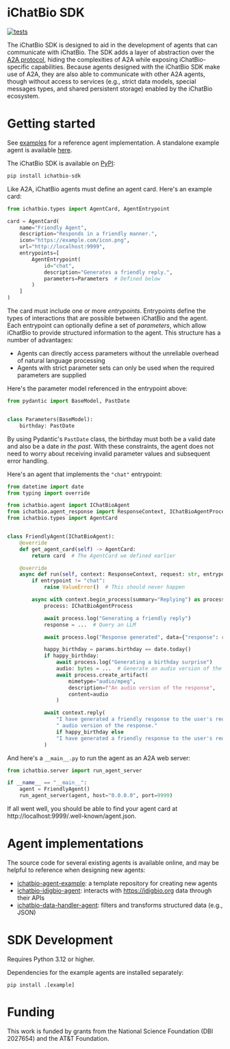 # iChatBio SDK

[![tests](https://github.com/acislab/ichatbio-sdk/actions/workflows/tests.yml/badge.svg)](https://github.com/acislab/ichatbio-sdk/actions/workflows/tests.yml)

The iChatBio SDK is designed to aid in the development of agents that can communicate with iChatBio. The SDK adds a
layer of abstraction over the [A2A protocol](https://github.com/google/a2a), hiding the complexities of A2A while
exposing iChatBio-specific capabilities. Because agents designed with the iChatBio SDK make use of A2A, they are also
able to communicate with other A2A agents, though without access to services (e.g., strict data models, special messages
types, and shared persistent storage) enabled by the iChatBio ecosystem.

# Getting started

See [examples](examples) for a reference agent implementation. A standalone example agent is
available [here](https://github.com/mielliott/ichatbio-agent-example).

The iChatBio SDK is available on [PyPI](https://pypi.org/project/ichatbio-sdk):

```sh
pip install ichatbio-sdk
```

Like A2A, iChatBio agents must define an agent card. Here's an example card:

```python
from ichatbio.types import AgentCard, AgentEntrypoint

card = AgentCard(
    name="Friendly Agent",
    description="Responds in a friendly manner.",
    icon="https://example.com/icon.png",
    url="http://localhost:9999",
    entrypoints=[
        AgentEntrypoint(
            id="chat",
            description="Generates a friendly reply.",
            parameters=Parameters  # Defined below
        )
    ]
)
```

The card must include one or more *entrypoints*. Entrypoints define the types of interactions that are possible between
iChatBio and the agent. Each entrypoint can optionally define a set of *parameters*, which allow iChatBio to provide
structured information to the agent. This structure has a number of advantages:

* Agents can directly access parameters without the unreliable overhead of natural language processing
* Agents with strict parameter sets can only be used when the required parameters are supplied

Here's the parameter model referenced in the entrypoint above:

```python
from pydantic import BaseModel, PastDate


class Parameters(BaseModel):
    birthday: PastDate
```

By using Pydantic's `PastDate` class, the birthday must both be a valid date and also be a date *in the past*. With
these constraints, the agent does not need to worry about receiving invalid parameter values and subsequent error
handling.

Here's an agent that implements the `"chat"` entrypoint:

```python
from datetime import date
from typing import override

from ichatbio.agent import IChatBioAgent
from ichatbio.agent_response import ResponseContext, IChatBioAgentProcess
from ichatbio.types import AgentCard


class FriendlyAgent(IChatBioAgent):
    @override
    def get_agent_card(self) -> AgentCard:
        return card  # The AgentCard we defined earlier

    @override
    async def run(self, context: ResponseContext, request: str, entrypoint: str, params: Parameters):
        if entrypoint != "chat":
            raise ValueError()  # This should never happen

        async with context.begin_process(summary="Replying") as process:
            process: IChatBioAgentProcess

            await process.log("Generating a friendly reply")
            response = ...  # Query an LLM

            await process.log("Response generated", data={"response": response})

            happy_birthday = params.birthday == date.today()
            if happy_birthday:
                await process.log("Generating a birthday surprise")
                audio: bytes = ...  # Generate an audio version of the response
                await process.create_artifact(
                    mimetype="audio/mpeg",
                    description=f"An audio version of the response",
                    content=audio
                )

            await context.reply(
                "I have generated a friendly response to the user's request. For their birthday, I also generated an"
                " audio version of the response."
                if happy_birthday else
                "I have generated a friendly response to the user's request."
            )
```

And here's a `__main__.py` to run the agent as an A2A web server:

```python
from ichatbio.server import run_agent_server

if __name__ == "__main__":
    agent = FriendlyAgent()
    run_agent_server(agent, host="0.0.0.0", port=9999)
```

If all went well, you should be able to find your agent card at http://localhost:9999/.well-known/agent.json.

# Agent implementations

The source code for several existing agents is available online, and may be helpful to reference when designing new
agents:

* [ichatbio-agent-example](https://github.com/mielliott/ichatbio-agent-example): a template repository for creating new
  agents
* [ichatbio-idigbio-agent](https://github.com/acislab/ichatbio-idigbio-agent): interacts with https://idigbio.org data
  through their APIs
* [ichatbio-data-handler-agent](https://github.com/acislab/ichatbio-data-handler-agent): filters and transforms
  structured data (e.g., JSON)

# SDK Development

Requires Python 3.12 or higher.

Dependencies for the example agents are installed separately:

```
pip install .[example]
```

# Funding

This work is funded by grants from the National Science Foundation (DBI 2027654) and the AT&T Foundation.

